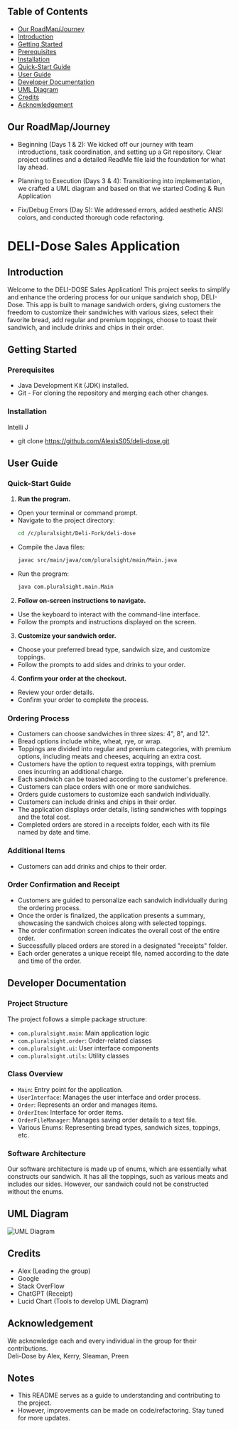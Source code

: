 ## Table of Contents
- [Our RoadMap/Journey](#our-roadmapjourney)
- [Introduction](#introduction)
- [Getting Started](#getting-started)
 - [Prerequisites](#prerequisites)
 - [Installation](#installation)
 - [Quick-Start Guide](#quick-start-guide)
 - [User Guide](#user-guide)
- [Developer Documentation](#developer-documentation)
- [UML Diagram](#uml-diagram)
- [Credits](#credits)
- [Acknowledgement](#acknowledgement)

## Our RoadMap/Journey

- Beginning (Days 1 & 2): We kicked off our journey with team introductions, task coordination, 
and setting up a Git repository. Clear project outlines and a detailed ReadMe file laid the foundation for what lay ahead.

- Planning to Execution (Days 3 & 4): Transitioning into implementation, we crafted a UML diagram and based on that we
started Coding & Run Application

- Fix/Debug Errors (Day 5): We addressed errors, added aesthetic ANSI colors, and conducted thorough code refactoring. 

# DELI-Dose Sales Application
 
## Introduction

Welcome to the DELI-DOSE Sales Application!
This project seeks to simplify and enhance the ordering process for our unique sandwich shop, DELI-Dose.
This app is built to manage sandwich orders, giving customers the freedom to customize their sandwiches with various sizes, 
select their favorite bread, add regular and premium toppings, choose to toast their sandwich, and include drinks and chips in their order.

## Getting Started

### Prerequisites

- Java Development Kit (JDK) installed.
- Git - For cloning the repository and merging each other changes.

### Installation

Intelli J
- git clone https://github.com/AlexisS05/deli-dose.git

## User Guide

### Quick-Start Guide

1. **Run the program.**
 - Open your terminal or command prompt.
 - Navigate to the project directory:
   ```bash
   cd /c/pluralsight/Deli-Fork/deli-dose
   ```
 - Compile the Java files:
   ```bash
   javac src/main/java/com/pluralsight/main/Main.java
   ```
 - Run the program:
   ```bash
   java com.pluralsight.main.Main
   ```

2. **Follow on-screen instructions to navigate.**
 - Use the keyboard to interact with the command-line interface.
 - Follow the prompts and instructions displayed on the screen.

3. **Customize your sandwich order.**
 - Choose your preferred bread type, sandwich size, and customize toppings.
 - Follow the prompts to add sides and drinks to your order.

4. **Confirm your order at the checkout.**
 - Review your order details.
 - Confirm your order to complete the process.

### Ordering Process

- Customers can choose sandwiches in three sizes: 4", 8", and 12".
- Bread options include white, wheat, rye, or wrap.
- Toppings are divided into regular and premium categories, with premium options, including meats and cheeses, acquiring an extra cost.
- Customers have the option to request extra toppings, with premium ones incurring an additional charge.
- Each sandwich can be toasted according to the customer's preference.
- Customers can place orders with one or more sandwiches.
- Orders guide customers to customize each sandwich individually.
- Customers can include drinks and chips in their order.
- The application displays order details, listing sandwiches with toppings and the total cost.
- Completed orders are stored in a receipts folder, each with its file named by date and time.

### Additional Items

- Customers can add drinks and chips to their order.

### Order Confirmation and Receipt

- Customers are guided to personalize each sandwich individually during the ordering process.
- Once the order is finalized, the application presents a summary, showcasing the sandwich choices along with selected toppings.
- The order confirmation screen indicates the overall cost of the entire order.
- Successfully placed orders are stored in a designated "receipts" folder.
- Each order generates a unique receipt file, named according to the date and time of the order.


## Developer Documentation

### Project Structure

The project follows a simple package structure:

- `com.pluralsight.main`: Main application logic
- `com.pluralsight.order`: Order-related classes
- `com.pluralsight.ui`: User interface components
- `com.pluralsight.utils`: Utility classes

### Class Overview

- `Main`: Entry point for the application.
- `UserInterface`: Manages the user interface and order process.
- `Order`: Represents an order and manages items.
- `OrderItem`: Interface for order items.
- `OrderFileManager`: Manages saving order details to a text file.
- Various Enums: Representing bread types, sandwich sizes, toppings, etc.

### Software Architecture 

Our software architecture is made up of enums, which are essentially what constructs our sandwich. 
It has all the toppings, such as various meats and includes our sides. However, our sandwich could not be constructed without the enums.




## UML Diagram 

![UML Diagram](https://github.com/SleamanAbdelhadi/deli-dose/assets/147070134/b904a3e0-99ab-4560-aa74-d2e7b2eafba5)

## Credits
 - Alex (Leading the group)
 - Google 
 - Stack OverFlow
 - ChatGPT (Receipt)
 - Lucid Chart (Tools to develop UML Diagram)

## Acknowledgement

We acknowledge each and every individual in the group for their contributions.  
Deli-Dose by Alex, Kerry, Sleaman, Preen 

## Notes

- This README serves as a guide to understanding and contributing to the project.
- However, improvements can be made on code/refactoring. Stay tuned for more updates.